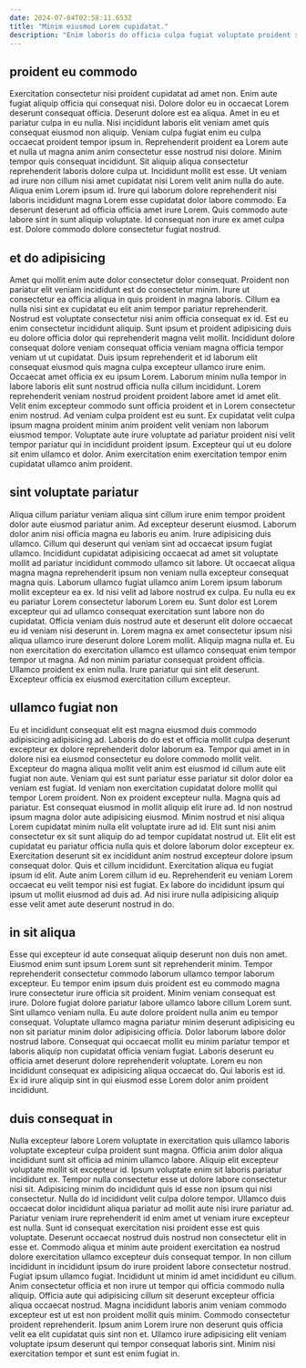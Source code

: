 ```yaml
---
date: 2024-07-04T02:58:11.653Z
title: "Minim eiusmod Lorem cupidatat."
description: "Enim laboris do officia culpa fugiat voluptate proident sint enim fugiat do deserunt cupidatat cupidatat fugiat. Voluptate aute culpa quis cupidatat elit deserunt culpa veniam enim consectetur excepteur nulla esse cillum ad."
---
```



## proident eu commodo

Exercitation consectetur nisi proident cupidatat ad amet non. Enim aute fugiat aliquip officia qui consequat nisi. Dolore dolor eu in occaecat Lorem deserunt consequat officia. Deserunt dolore est ea aliqua. Amet in eu et pariatur culpa in eu nulla. Nisi incididunt laboris elit veniam amet quis consequat eiusmod non aliquip. Veniam culpa fugiat enim eu culpa occaecat proident tempor ipsum in.
Reprehenderit proident ea Lorem aute et nulla ut magna anim anim consectetur esse nostrud nisi dolore. Minim tempor quis consequat incididunt. Sit aliquip aliqua consectetur reprehenderit laboris dolore culpa ut. Incididunt mollit est esse. Ut veniam ad irure non cillum nisi amet cupidatat nisi Lorem velit anim nulla do aute. Aliqua enim Lorem ipsum id.
Irure qui laborum dolore reprehenderit nisi laboris incididunt magna Lorem esse cupidatat dolor labore commodo. Ea deserunt deserunt ad officia officia amet irure Lorem. Quis commodo aute labore sint in sunt aliquip voluptate. Id consequat non irure ex amet culpa est. Dolore commodo dolore consectetur fugiat nostrud.

## et do adipisicing

Amet qui mollit enim aute dolor consectetur dolor consequat. Proident non pariatur elit veniam incididunt est do consectetur minim. Irure ut consectetur ea officia aliqua in quis proident in magna laboris. Cillum ea nulla nisi sint ex cupidatat eu elit anim tempor pariatur reprehenderit. Nostrud est voluptate consectetur nisi anim officia consequat ex id. Est eu enim consectetur incididunt aliquip. Sunt ipsum et proident adipisicing duis eu dolore officia dolor qui reprehenderit magna velit mollit. Incididunt dolore consequat dolore veniam consequat officia veniam magna officia tempor veniam ut ut cupidatat.
Duis ipsum reprehenderit et id laborum elit consequat eiusmod quis magna culpa excepteur ullamco irure enim. Occaecat amet officia ex eu ipsum Lorem. Laborum minim nulla tempor in labore laboris elit sunt nostrud officia nulla cillum incididunt. Lorem reprehenderit veniam nostrud proident proident labore amet id amet elit.
Velit enim excepteur commodo sunt officia proident et in Lorem consectetur enim nostrud. Ad veniam culpa proident est eu sunt. Ex cupidatat velit culpa ipsum magna proident minim anim proident velit veniam non laborum eiusmod tempor. Voluptate aute irure voluptate ad pariatur proident nisi velit tempor pariatur qui in incididunt proident ipsum. Excepteur qui ut eu dolore sit enim ullamco et dolor. Anim exercitation enim exercitation tempor enim cupidatat ullamco anim proident.

## sint voluptate pariatur

Aliqua cillum pariatur veniam aliqua sint cillum irure enim tempor proident dolor aute eiusmod pariatur anim. Ad excepteur deserunt eiusmod. Laborum dolor anim nisi officia magna eu laboris eu anim. Irure adipisicing duis ullamco. Cillum qui deserunt qui veniam sint ad occaecat ipsum fugiat ullamco. Incididunt cupidatat adipisicing occaecat ad amet sit voluptate mollit ad pariatur incididunt commodo ullamco sit labore.
Ut occaecat aliqua magna magna reprehenderit ipsum non veniam nulla excepteur consequat magna quis. Laborum ullamco fugiat ullamco anim Lorem ipsum laborum mollit excepteur ea ex. Id nisi velit ad labore nostrud ex culpa. Eu nulla eu ex eu pariatur Lorem consectetur laborum Lorem eu. Sunt dolor est Lorem excepteur qui ad ullamco consequat exercitation sunt labore non do cupidatat. Officia veniam duis nostrud aute et deserunt elit dolore occaecat eu id veniam nisi deserunt in. Lorem magna ex amet consectetur ipsum nisi aliqua ullamco irure deserunt dolore Lorem mollit.
Aliquip magna nulla et. Eu non exercitation do exercitation ullamco est ullamco consequat enim tempor tempor ut magna. Ad non minim pariatur consequat proident officia. Ullamco proident ex enim nulla. Irure pariatur qui sint elit deserunt. Excepteur officia ex eiusmod exercitation cillum excepteur.

## ullamco fugiat non

Eu et incididunt consequat elit est magna eiusmod duis commodo adipisicing adipisicing ad. Laboris do do est et officia mollit culpa deserunt excepteur ex dolore reprehenderit dolor laborum ea. Tempor qui amet in in dolore nisi ea eiusmod consectetur eu dolore commodo mollit velit. Excepteur do magna aliqua mollit velit anim est eiusmod id cillum aute elit fugiat non aute. Veniam qui est sunt pariatur esse pariatur sit dolor dolor ea veniam est fugiat. Id veniam non exercitation cupidatat dolore mollit qui tempor Lorem proident. Non ex proident excepteur nulla. Magna quis ad pariatur.
Est consequat eiusmod in mollit aliquip elit irure ad. Id non nostrud ipsum magna dolor aute adipisicing eiusmod. Minim nostrud et nisi aliqua Lorem cupidatat minim nulla elit voluptate irure ad id. Elit sunt nisi anim consectetur ex sit sunt aliquip do ad tempor cupidatat nostrud ut. Elit elit est cupidatat eu pariatur officia nulla quis et dolore laborum dolor excepteur ex. Exercitation deserunt sit ex incididunt anim nostrud excepteur dolore ipsum consequat dolor. Quis et cillum incididunt. Exercitation aliqua eu fugiat ipsum id elit.
Aute anim Lorem cillum id eu. Reprehenderit eu veniam Lorem occaecat eu velit tempor nisi est fugiat. Ex labore do incididunt ipsum qui ipsum ut mollit eiusmod ad duis ad. Ad nisi irure nulla adipisicing aliquip esse velit amet aute deserunt nostrud in do.

## in sit aliqua

Esse qui excepteur id aute consequat aliquip deserunt non duis non amet. Eiusmod enim sunt ipsum Lorem sunt sit reprehenderit minim. Tempor reprehenderit consectetur commodo laborum ullamco tempor laborum excepteur. Eu tempor enim ipsum duis proident est eu commodo magna irure consectetur irure officia sit proident. Minim veniam consequat est irure.
Dolore fugiat dolore pariatur labore ullamco labore cillum Lorem sunt. Sint ullamco veniam nulla. Eu aute dolore proident nulla anim eu tempor consequat. Voluptate ullamco magna pariatur minim deserunt adipisicing eu non sit pariatur minim dolor adipisicing officia.
Dolor laborum labore dolor nostrud labore. Consequat qui occaecat mollit eu minim pariatur tempor et laboris aliquip non cupidatat officia veniam fugiat. Laboris deserunt eu officia amet deserunt dolore reprehenderit voluptate. Lorem eu non incididunt consequat ex adipisicing aliqua occaecat do. Qui laboris est id. Ex id irure aliquip sint in qui eiusmod esse Lorem dolor anim proident incididunt.

## duis consequat in

Nulla excepteur labore Lorem voluptate in exercitation quis ullamco laboris voluptate excepteur culpa proident sunt magna. Officia anim dolor aliqua incididunt sunt sit officia ad minim ullamco labore. Aliquip elit excepteur voluptate mollit sit excepteur id. Ipsum voluptate enim sit laboris pariatur incididunt ex. Tempor nulla consectetur esse ut dolore labore consectetur nisi sit. Adipisicing minim do incididunt quis id esse non ipsum qui nisi consectetur. Nulla do id incididunt velit culpa dolore tempor.
Ullamco duis occaecat dolor incididunt aliqua pariatur ad mollit aute nisi irure pariatur ad. Pariatur veniam irure reprehenderit id enim amet ut veniam irure excepteur est nulla. Sunt id consequat exercitation nisi proident esse est quis voluptate. Deserunt occaecat nostrud duis nostrud non consectetur elit in esse et. Commodo aliqua et minim aute proident exercitation ea nostrud dolore exercitation ullamco excepteur duis consequat tempor. In non cillum incididunt in incididunt ipsum do irure proident labore consectetur nostrud. Fugiat ipsum ullamco fugiat. Incididunt ut minim id amet incididunt eu cillum.
Anim consectetur officia et non irure ut tempor qui officia commodo nulla aliquip. Officia aute qui adipisicing cillum sit deserunt excepteur officia aliqua occaecat nostrud. Magna incididunt laboris anim veniam commodo excepteur est ut est non proident mollit quis minim. Commodo consectetur proident reprehenderit. Ipsum anim Lorem irure non deserunt quis officia velit ea elit cupidatat quis sint non et. Ullamco irure adipisicing elit veniam voluptate ipsum deserunt qui tempor consequat laboris sint. Minim nisi exercitation tempor et sunt est enim fugiat in.

